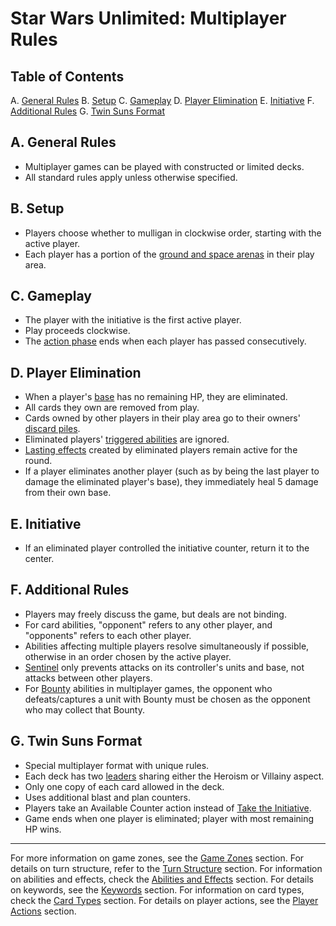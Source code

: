 # Star Wars Unlimited: Multiplayer Rules

## Table of Contents
A. [General Rules](#a-general-rules)
B. [Setup](#b-setup)
C. [Gameplay](#c-gameplay)
D. [Player Elimination](#d-player-elimination)
E. [Initiative](#e-initiative)
F. [Additional Rules](#f-additional-rules)
G. [Twin Suns Format](#g-twin-suns-format)

## A. General Rules
- Multiplayer games can be played with constructed or limited decks.
- All standard rules apply unless otherwise specified.

## B. Setup
- Players choose whether to mulligan in clockwise order, starting with the active player.
- Each player has a portion of the [ground and space arenas](game-zones.md#b-ground-arena) in their play area.

## C. Gameplay
- The player with the initiative is the first active player.
- Play proceeds clockwise.
- The [action phase](turn-structure.md#2-action-phase) ends when each player has passed consecutively.

## D. Player Elimination
- When a player's [base](game-zones.md#a-base-zone) has no remaining HP, they are eliminated.
- All cards they own are removed from play.
- Cards owned by other players in their play area go to their owners' [discard piles](game-zones.md#g-discard-pile).
- Eliminated players' [triggered abilities](abilities-and-effects.md#a5-triggered-abilities) are ignored.
- [Lasting effects](abilities-and-effects.md#b1-lasting-effects) created by eliminated players remain active for the round.
- If a player eliminates another player (such as by being the last player to damage the eliminated player's base), they immediately heal 5 damage from their own base.

## E. Initiative
- If an eliminated player controlled the initiative counter, return it to the center.

## F. Additional Rules
- Players may freely discuss the game, but deals are not binding.
- For card abilities, "opponent" refers to any other player, and "opponents" refers to each other player.
- Abilities affecting multiple players resolve simultaneously if possible, otherwise in an order chosen by the active player.
- [Sentinel](keywords.md#h-sentinel) only prevents attacks on its controller's units and base, not attacks between other players.
- For [Bounty](keywords.md#b-bounty) abilities in multiplayer games, the opponent who defeats/captures a unit with Bounty must be chosen as the opponent who may collect that Bounty.

## G. Twin Suns Format
- Special multiplayer format with unique rules.
- Each deck has two [leaders](card-types.md#3-leader) sharing either the Heroism or Villainy aspect.
- Only one copy of each card allowed in the deck.
- Uses additional blast and plan counters.
- Players take an Available Counter action instead of [Take the Initiative](player-actions.md#d-take-the-initiative).
- Game ends when one player is eliminated; player with most remaining HP wins.

---

For more information on game zones, see the [Game Zones](game-zones.md) section.
For details on turn structure, refer to the [Turn Structure](turn-structure.md) section.
For information on abilities and effects, check the [Abilities and Effects](abilities-and-effects.md) section.
For details on keywords, see the [Keywords](keywords.md) section.
For information on card types, check the [Card Types](card-types.md) section.
For details on player actions, see the [Player Actions](player-actions.md) section.